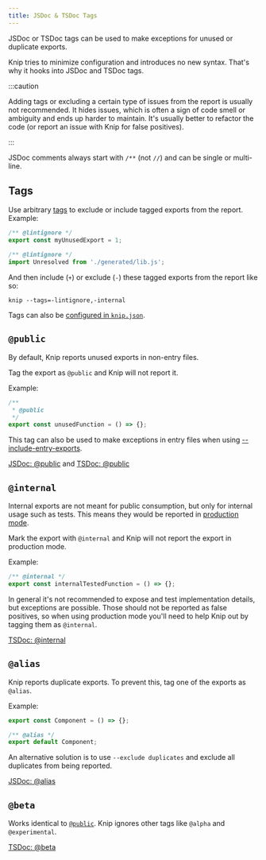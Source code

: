 ```yaml
---
title: JSDoc & TSDoc Tags
---
```


JSDoc or TSDoc tags can be used to make exceptions for unused or duplicate
exports.

Knip tries to minimize configuration and introduces no new syntax. That's why it
hooks into JSDoc and TSDoc tags.

:::caution

Adding tags or excluding a certain type of issues from the report is usually not
recommended. It hides issues, which is often a sign of code smell or ambiguity
and ends up harder to maintain. It's usually better to refactor the code (or
report an issue with Knip for false positives).

:::

JSDoc comments always start with `/**` (not `//`) and can be single or
multi-line.

## Tags

Use arbitrary [tags][1] to exclude or include tagged exports from the report.
Example:

```ts
/** @lintignore */
export const myUnusedExport = 1;

/** @lintignore */
import Unresolved from './generated/lib.js';
```

And then include (`+`) or exclude (`-`) these tagged exports from the report
like so:

```shell
knip --tags=-lintignore,-internal
```

Tags can also be [configured in `knip.json`][2].

## `@public`

By default, Knip reports unused exports in non-entry files.

Tag the export as `@public` and Knip will not report it.

Example:

```ts
/**
 * @public
 */
export const unusedFunction = () => {};
```

This tag can also be used to make exceptions in entry files when using
[--include-entry-exports][3].

[JSDoc: @public][4] and [TSDoc: @public][5]

## `@internal`

Internal exports are not meant for public consumption, but only for internal
usage such as tests. This means they would be reported in [production mode][6].

Mark the export with `@internal` and Knip will not report the export in
production mode.

Example:

```ts
/** @internal */
export const internalTestedFunction = () => {};
```

In general it's not recommended to expose and test implementation details, but
exceptions are possible. Those should not be reported as false positives, so
when using production mode you'll need to help Knip out by tagging them as
`@internal`.

[TSDoc: @internal][7]

## `@alias`

Knip reports duplicate exports. To prevent this, tag one of the exports as
`@alias`.

Example:

```ts
export const Component = () => {};

/** @alias */
export default Component;
```

An alternative solution is to use `--exclude duplicates` and exclude all
duplicates from being reported.

[JSDoc: @alias][8]

## `@beta`

Works identical to [`@public`][9]. Knip ignores other tags like `@alpha` and
`@experimental`.

[TSDoc: @beta][10]

[1]: ../reference/cli.md#--tags
[2]: ./configuration.md#tags
[3]: ./cli.md#--include-entry-exports
[4]: https://jsdoc.app/tags-public.html
[5]: https://tsdoc.org/pages/tags/public/
[6]: ../features/production-mode.md
[7]: https://tsdoc.org/pages/tags/internal/
[8]: https://jsdoc.app/tags-alias.html
[9]: #public
[10]: https://tsdoc.org/pages/tags/beta/
